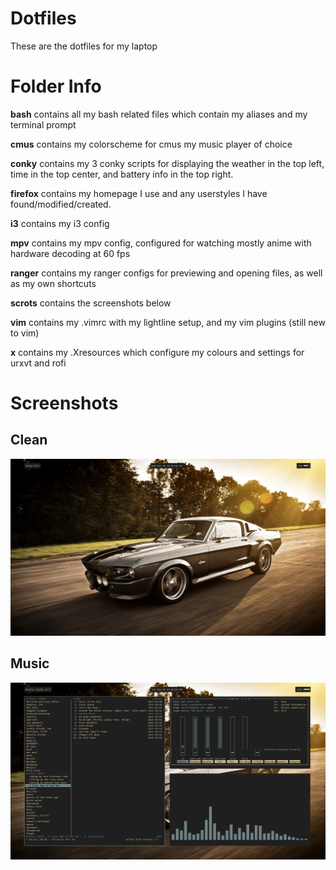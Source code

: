 # Dotfiles
These are the dotfiles for my laptop

Folder Info
===========
**bash** contains all my bash related files which contain my aliases and my terminal prompt

**cmus** contains my colorscheme for cmus my music player of choice

**conky** contains my 3 conky scripts for displaying the weather in the top left, time in the top center, and battery info in the top right.

**firefox** contains my homepage I use and any userstyles I have found/modified/created.

**i3** contains my i3 config

**mpv** contains my mpv config, configured for watching mostly anime with hardware decoding at 60 fps

**ranger** contains my ranger configs for previewing and opening files, as well as my own shortcuts

**scrots** contains the screenshots below

**vim** contains my .vimrc with my lightline setup, and my vim plugins (still new to vim)

**x** contains my .Xresources which configure my colours and settings for urxvt and rofi

Screenshots
===========
Clean
-----
![clean](https://raw.githubusercontent.com/CarloBarraco/Dotfiles/master/scrots/clean.png)

Music
-----------
![music](https://raw.githubusercontent.com/CarloBarraco/Dotfiles/master/scrots/music.png)
